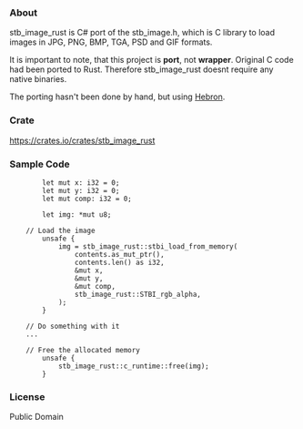 ### About
stb_image_rust is C# port of the stb_image.h, which is C library to load images in JPG, PNG, BMP, TGA, PSD and GIF formats.

It is important to note, that this project is **port**, not **wrapper**. Original C code had been ported to Rust. Therefore stb_image_rust doesnt require any native binaries.

The porting hasn't been done by hand, but using [Hebron](https://github.com/rds1983/Hebron).

### Crate
https://crates.io/crates/stb_image_rust

### Sample Code
```
        let mut x: i32 = 0;
        let mut y: i32 = 0;
        let mut comp: i32 = 0;

        let img: *mut u8;
		
	// Load the image
        unsafe {
            img = stb_image_rust::stbi_load_from_memory(
                contents.as_mut_ptr(),
                contents.len() as i32,
                &mut x,
                &mut y,
                &mut comp,
                stb_image_rust::STBI_rgb_alpha,
            );
        }
		
	// Do something with it
	...
		
	// Free the allocated memory
        unsafe {
            stb_image_rust::c_runtime::free(img);
        }		
```

### License
Public Domain
